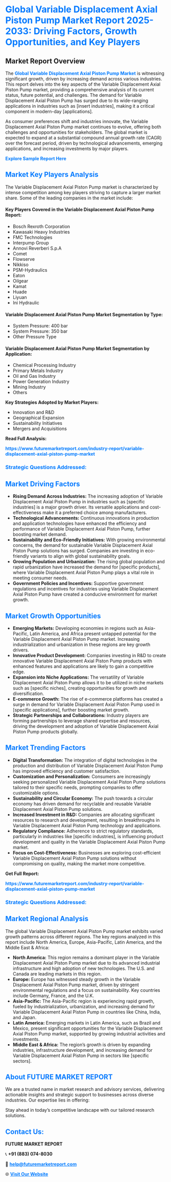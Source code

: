 <h1 style="color: #007BFF;">Global Variable Displacement Axial Piston Pump Market Report 2025-2033: Driving Factors, Growth Opportunities, and Key Players</h1>

<section id="overview">
<h2>Market Report Overview</h2>
<p>The <a href="https://www.futuremarketreport.com/industry-report/variable-displacement-axial-piston-pump-market" style="color: #007BFF; text-decoration: none;"><strong>Global Variable Displacement Axial Piston Pump Market</strong></a> is witnessing significant growth, driven by increasing demand across various industries. This report delves into the key aspects of the Variable Displacement Axial Piston Pump market, providing a comprehensive analysis of its current status, future potential, and challenges. The demand for Variable Displacement Axial Piston Pump has surged due to its wide-ranging applications in industries such as [insert industries], making it a critical component in modern-day [applications].</p>
<p>As consumer preferences shift and industries innovate, the Variable Displacement Axial Piston Pump market continues to evolve, offering both challenges and opportunities for stakeholders. The global market is expected to expand at a substantial compound annual growth rate (CAGR) over the forecast period, driven by technological advancements, emerging applications, and increasing investments by major players.</p>
</section>

<section id="overview">
<p><a href="https://www.futuremarketreport.com/request-sample/reportId=58678" style="color: #007BFF; text-decoration: none;"><strong>Explore Sample Report Here</strong></a></p>
</section>

<section id="key-players">
<h2 style="color: #007BFF;">Market Key Players Analysis</h2>
<p>The Variable Displacement Axial Piston Pump market is characterized by intense competition among key players striving to capture a larger market share. Some of the leading companies in the market include:</p>
<h4>Key Players Covered in the Variable Displacement Axial Piston Pump Report:</h4>
<ul><li>Bosch Rexroth Corporation</li><li>Kawasaki Heavy Industries</li><li>FMC Technologies</li><li>Interpump Group</li><li>Annovi Reverberi S.p.A</li><li>Comet</li><li>Flowserve</li><li>Nikkiso</li><li>PSM-Hydraulics</li><li>Eaton</li><li>Oilgear</li><li>Kamat</li><li>Huade</li><li>Liyuan</li><li>Ini Hydraulic</li></ul>
<h4>Variable Displacement Axial Piston Pump Market Segmentation by Type:</h4>
<ul><li>System Pressure: 400 bar</li><li>System Pressure: 350 bar</li><li>Other Pressure Type</li></ul>

<h4>Variable Displacement Axial Piston Pump Market Segmentation by Application:</h4>
<ul><li>Chemical Processing Industry</li><li>Primary Metals Industry</li><li>Oil and Gas Industry</li><li>Power Generation Industry</li><li>Mining Industry</li><li>Others</li></ul>
<p><strong>Key Strategies Adopted by Market Players:</strong></p>
<ul>
<li>Innovation and R&D</li>
<li>Geographical Expansion</li>
<li>Sustainability Initiatives</li>
<li>Mergers and Acquisitions</li>
</ul>
</section>

<section>
<p><strong>Read Full Analysis: </strong></p><a href="https://www.futuremarketreport.com/industry-report/variable-displacement-axial-piston-pump-market" style="color: #007BFF; text-decoration: none;"><strong>https://www.futuremarketreport.com/industry-report/variable-displacement-axial-piston-pump-market</strong></a>
<h3 style="color: #007BFF;">Strategic Questions Addressed:</h3>
</section>

<section id="driving-factors">
<h2 style="color: #007BFF;">Market Driving Factors</h2>
<ul>
<li><strong>Rising Demand Across Industries:</strong> The increasing adoption of Variable Displacement Axial Piston Pump in industries such as [specific industries] is a major growth driver. Its versatile applications and cost-effectiveness make it a preferred choice among manufacturers.</li>
<li><strong>Technological Advancements:</strong> Continuous innovations in production and application technologies have enhanced the efficiency and performance of Variable Displacement Axial Piston Pump, further boosting market demand.</li>
<li><strong>Sustainability and Eco-Friendly Initiatives:</strong> With growing environmental concerns, the demand for sustainable Variable Displacement Axial Piston Pump solutions has surged. Companies are investing in eco-friendly variants to align with global sustainability goals.</li>
<li><strong>Growing Population and Urbanization:</strong> The rising global population and rapid urbanization have increased the demand for [specific products], where Variable Displacement Axial Piston Pump plays a vital role in meeting consumer needs.</li>
<li><strong>Government Policies and Incentives:</strong> Supportive government regulations and incentives for industries using Variable Displacement Axial Piston Pump have created a conducive environment for market growth.</li>
</ul>
</section>

<section id="growth-opportunities">
<h2 style="color: #007BFF;">Market Growth Opportunities</h2>
<ul>
<li><strong>Emerging Markets:</strong> Developing economies in regions such as Asia-Pacific, Latin America, and Africa present untapped potential for the Variable Displacement Axial Piston Pump market. Increasing industrialization and urbanization in these regions are key growth drivers.</li>
<li><strong>Innovative Product Development:</strong> Companies investing in R&D to create innovative Variable Displacement Axial Piston Pump products with enhanced features and applications are likely to gain a competitive edge.</li>
<li><strong>Expansion into Niche Applications:</strong> The versatility of Variable Displacement Axial Piston Pump allows it to be utilized in niche markets such as [specific niches], creating opportunities for growth and diversification.</li>
<li><strong>E-commerce Growth:</strong> The rise of e-commerce platforms has created a surge in demand for Variable Displacement Axial Piston Pump used in [specific applications], further boosting market growth.</li>
<li><strong>Strategic Partnerships and Collaborations:</strong> Industry players are forming partnerships to leverage shared expertise and resources, driving the development and adoption of Variable Displacement Axial Piston Pump products globally.</li>
</ul>
</section>

<section id="trending-factors">
<h2 style="color: #007BFF;">Market Trending Factors</h2>
<ul>
<li><strong>Digital Transformation:</strong> The integration of digital technologies in the production and distribution of Variable Displacement Axial Piston Pump has improved efficiency and customer satisfaction.</li>
<li><strong>Customization and Personalization:</strong> Consumers are increasingly seeking personalized Variable Displacement Axial Piston Pump solutions tailored to their specific needs, prompting companies to offer customizable options.</li>
<li><strong>Sustainability and Circular Economy:</strong> The push towards a circular economy has driven demand for recyclable and reusable Variable Displacement Axial Piston Pump solutions.</li>
<li><strong>Increased Investment in R&D:</strong> Companies are allocating significant resources to research and development, resulting in breakthroughs in Variable Displacement Axial Piston Pump technology and applications.</li>
<li><strong>Regulatory Compliance:</strong> Adherence to strict regulatory standards, particularly in industries like [specific industries], is influencing product development and quality in the Variable Displacement Axial Piston Pump market.</li>
<li><strong>Focus on Cost-Effectiveness:</strong> Businesses are exploring cost-efficient Variable Displacement Axial Piston Pump solutions without compromising on quality, making the market more competitive.</li>
</ul>
</section>

<section>
<p><strong>Get Full Report: </strong></p><a href="https://www.futuremarketreport.com/industry-report/variable-displacement-axial-piston-pump-market" style="color: #007BFF; text-decoration: none;"><strong>https://www.futuremarketreport.com/industry-report/variable-displacement-axial-piston-pump-market</strong></a>
<h3 style="color: #007BFF;">Strategic Questions Addressed:</h3>
</section>


<section id="regional-analysis">
<h2 style="color: #007BFF;">Market Regional Analysis</h2>
<p>The global Variable Displacement Axial Piston Pump market exhibits varied growth patterns across different regions. The key regions analyzed in this report include North America, Europe, Asia-Pacific, Latin America, and the Middle East & Africa:</p>
<ul>
<li><strong>North America:</strong> This region remains a dominant player in the Variable Displacement Axial Piston Pump market due to its advanced industrial infrastructure and high adoption of new technologies. The U.S. and Canada are leading markets in this region.</li>
<li><strong>Europe:</strong> Europe has witnessed steady growth in the Variable Displacement Axial Piston Pump market, driven by stringent environmental regulations and a focus on sustainability. Key countries include Germany, France, and the U.K.</li>
<li><strong>Asia-Pacific:</strong> The Asia-Pacific region is experiencing rapid growth, fueled by industrialization, urbanization, and increasing demand for Variable Displacement Axial Piston Pump in countries like China, India, and Japan.</li>
<li><strong>Latin America:</strong> Emerging markets in Latin America, such as Brazil and Mexico, present significant opportunities for the Variable Displacement Axial Piston Pump market, supported by growing industrial activities and investments.</li>
<li><strong>Middle East & Africa:</strong> The region’s growth is driven by expanding industries, infrastructure development, and increasing demand for Variable Displacement Axial Piston Pump in sectors like [specific sectors].</li>
</ul>
</section>

<footer>
<h2 style="color: #007BFF;">About FUTURE MARKET REPORT</h2>
<p>We are a trusted name in market research and advisory services, delivering actionable insights and strategic support to businesses across diverse industries. Our expertise lies in offering:</p>

<p>Stay ahead in today’s competitive landscape with our tailored research solutions.</p>

<h2 style="color: #007BFF;">Contact Us:</h2>
<p><strong>FUTURE MARKET REPORT</strong></p>
<p>📞 <strong>+91 (883) 074-8030</strong></p>
<p>📧 <strong><a href="mailto:help@futuremarketreport.com" style="color: #007BFF;">help@futuremarketreport.com</a></strong></p>
<p>🌐 <strong><a href="https://www.futuremarketreport.com/" style="color: #007BFF;">Visit Our Website</a></strong></p>
</footer>